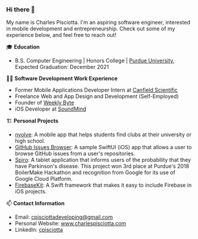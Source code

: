 ### Hi there 👋

My name is Charles Pisciotta. I'm an aspiring software engineer, interested in mobile development and entrepreneurship. Check out some of my experience below, and feel free to reach out!

🎓 **Education**
- B.S. Computer Engineering | Honors College | <a href="https://www.purdue.edu/" target="_blank">Purdue University</a>, Expected Graduation: December 2021

👨‍💻 **Software Development Work Experience**
- Former Mobile Applications Developer Intern at <a href="https://www.canfieldsci.com/" target="_blank">Canfield Scientific</a>
- Freelance Web and App Design and Development (Self-Employed)
- Founder of <a href="https://weeklybyte.io/" target="_blank">Weekly Byte</a>
- iOS Developer at <a href="https://www.soundmind.app/" target="_blank">SoundMind</a>

🏗 **Personal Projects**
- <a href="https://github.com/cpisciotta/nvolve-Campus-Clubs-and-Events-Discovery" target="_blank">nvolve</a>: A mobile app that helps students find clubs at their university or high school.
- <a href="https://github.com/cpisciotta/GitHub-Issues-Browser" target="_blank">GitHub Issues Browser</a>: A sample SwiftUI (iOS) app that allows a user to browse GitHub issues from a user's repositories.
- <a href="https://devpost.com/software/spiro" target="_blank">Spiro</a>: A tablet application that informs users of the probability that they have Parkinson's disease. This project won 3rd place at Purdue's 2018 BoilerMake Hackathon and recognition from Google for its use of Google Cloud Platform.
- <a href="https://github.com/cpisciotta/FirebaseKit" target="_blank">FirebaseKit</a>: A Swift framework that makes it easy to include Firebase in iOS projects.

📫 **Contact Information**
- Email: cpisciottadeveloping@gmail.com
- Personal Website: <a href="https://www.charlespisciotta.com/" target="_blank">www.charlespisciotta.com</a>
- LinkedIn: <a href="https://www.linkedin.com/in/charlespisciotta/" target="_blank">cpisciotta</a>

